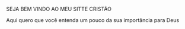 SEJA BEM VINDO AO MEU SITTE CRISTÃO

Aqui quero que você entenda um pouco da sua importância para Deus
